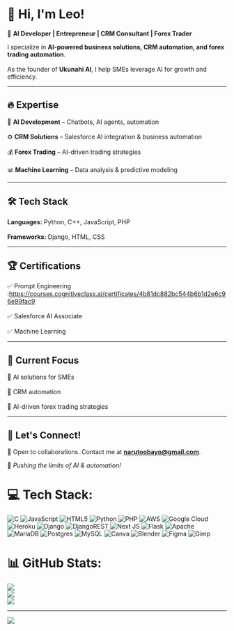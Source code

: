 # 👋 Hi, I'm Leo!  
🚀 **AI Developer | Entrepreneur | CRM Consultant | Forex Trader**  

I specialize in **AI-powered business solutions, CRM automation, and forex trading automation**.<br>  
As the founder of **Ukunahi AI**, I help SMEs leverage AI for growth and efficiency.  

---

## 🔥 **Expertise**  
🧠 **AI Development** – Chatbots, AI agents, automation <br>  
⚙️ **CRM Solutions** – Salesforce AI integration & business automation <br>  
💰 **Forex Trading** – AI-driven trading strategies <br>  
📊 **Machine Learning** – Data analysis & predictive modeling <br>  

---

## 🛠 **Tech Stack**  
**Languages:** Python, C++, JavaScript, PHP <br>  
**Frameworks:** Django, HTML, CSS <br>  

---

## 🏆 **Certifications**  
✅ Prompt Engineering :https://courses.cognitiveclass.ai/certificates/4b81dc882bc544b6b1d2e6c96e99fac9 <br>  
✅ Salesforce AI Associate <br>  
✅ Machine Learning <br>  

---

## 🚀 **Current Focus**  
🔹 AI solutions for SMEs <br>  
🔹 CRM automation <br>  
🔹 AI-driven forex trading strategies <br>  

---

## 📩 **Let's Connect!**  
💼 Open to collaborations. Contact me at **narutoobayo@gmail.com**. <br>  

🚀 _Pushing the limits of AI & automation!_  

# 💻 Tech Stack:
![C](https://img.shields.io/badge/c-%2300599C.svg?style=for-the-badge&logo=c&logoColor=white) ![JavaScript](https://img.shields.io/badge/javascript-%23323330.svg?style=for-the-badge&logo=javascript&logoColor=%23F7DF1E) ![HTML5](https://img.shields.io/badge/html5-%23E34F26.svg?style=for-the-badge&logo=html5&logoColor=white) ![Python](https://img.shields.io/badge/python-3670A0?style=for-the-badge&logo=python&logoColor=ffdd54) ![PHP](https://img.shields.io/badge/php-%23777BB4.svg?style=for-the-badge&logo=php&logoColor=white) ![AWS](https://img.shields.io/badge/AWS-%23FF9900.svg?style=for-the-badge&logo=amazon-aws&logoColor=white) ![Google Cloud](https://img.shields.io/badge/GoogleCloud-%234285F4.svg?style=for-the-badge&logo=google-cloud&logoColor=white) ![Heroku](https://img.shields.io/badge/heroku-%23430098.svg?style=for-the-badge&logo=heroku&logoColor=white) ![Django](https://img.shields.io/badge/django-%23092E20.svg?style=for-the-badge&logo=django&logoColor=white) ![DjangoREST](https://img.shields.io/badge/DJANGO-REST-ff1709?style=for-the-badge&logo=django&logoColor=white&color=ff1709&labelColor=gray) ![Next JS](https://img.shields.io/badge/Next-black?style=for-the-badge&logo=next.js&logoColor=white) ![Flask](https://img.shields.io/badge/flask-%23000.svg?style=for-the-badge&logo=flask&logoColor=white) ![Apache](https://img.shields.io/badge/apache-%23D42029.svg?style=for-the-badge&logo=apache&logoColor=white) ![MariaDB](https://img.shields.io/badge/MariaDB-003545?style=for-the-badge&logo=mariadb&logoColor=white) ![Postgres](https://img.shields.io/badge/postgres-%23316192.svg?style=for-the-badge&logo=postgresql&logoColor=white) ![MySQL](https://img.shields.io/badge/mysql-4479A1.svg?style=for-the-badge&logo=mysql&logoColor=white) ![Canva](https://img.shields.io/badge/Canva-%2300C4CC.svg?style=for-the-badge&logo=Canva&logoColor=white) ![Blender](https://img.shields.io/badge/blender-%23F5792A.svg?style=for-the-badge&logo=blender&logoColor=white) ![Figma](https://img.shields.io/badge/figma-%23F24E1E.svg?style=for-the-badge&logo=figma&logoColor=white) ![Gimp](https://img.shields.io/badge/Gimp-657D8B?style=for-the-badge&logo=gimp&logoColor=FFFFFF)
# 📊 GitHub Stats:
![](https://github-readme-stats.vercel.app/api?username=leoanit&theme=dark&hide_border=false&include_all_commits=false&count_private=false)<br/>
![](https://nirzak-streak-stats.vercel.app/?user=leoanit&theme=dark&hide_border=false)<br/>
![](https://github-readme-stats.vercel.app/api/top-langs/?username=leoanit&theme=dark&hide_border=false&include_all_commits=false&count_private=false&layout=compact)

---
[![](https://visitcount.itsvg.in/api?id=leoanit&icon=0&color=0)](https://visitcount.itsvg.in)

<!-- Proudly created with GPRM ( https://gprm.itsvg.in ) -->
